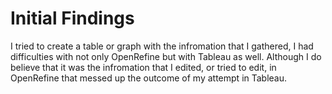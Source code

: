 # Initial Findings

I tried to create a table or graph with the infromation that I gathered, I had difficulties with not only OpenRefine but with Tableau as well. Although I do believe that it was the infromation that I edited, or tried to edit, in OpenRefine that messed up the outcome of my attempt in Tableau.
